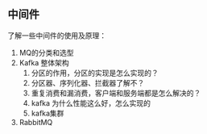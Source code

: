 ## 中间件
了解一些中间件的使用及原理：
1. MQ的分类和选型
2. Kafka 整体架构
    1. 分区的作用，分区的实现是怎么实现的？
    2. 分区器、序列化器、拦截器了解不？
    3. 重复消费和漏消费，客户端和服务端都是怎么解决的？
    4. kafka 为什么性能这么好，怎么实现的
    5. kafka集群
3. RabbitMQ
